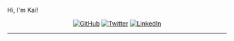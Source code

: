 Hi, I'm Kai!

<p align="center">
	<a href="https://github.com/kaiwalter"><img src="https://img.shields.io/github/followers/kaiwalter.svg?label=GitHub&style=social" alt="GitHub"></a>
	<a href="https://twitter.com/ancientitguy"><img src="https://img.shields.io/twitter/follow/ancientitguy?label=Twitter&style=social" alt="Twitter"></a>
	<a href="https://www.linkedin.com/in/kaiwalter/"><img src="https://img.shields.io/badge/LinkedIn--_.svg?style=social&logo=linkedin" alt="LinkedIn"></a>
</p>

---
